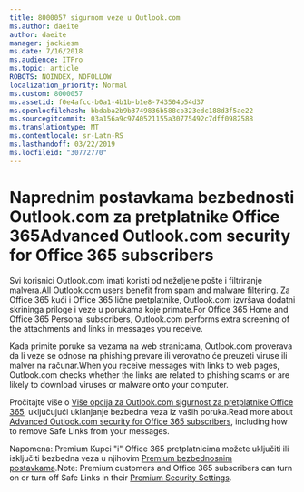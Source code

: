 ```yaml
---
title: 8000057 sigurnom veze u Outlook.com
ms.author: daeite
author: daeite
manager: jackiesm
ms.date: 7/16/2018
ms.audience: ITPro
ms.topic: article
ROBOTS: NOINDEX, NOFOLLOW
localization_priority: Normal
ms.custom: 8000057
ms.assetid: f0e4afcc-b0a1-4b1b-b1e8-743504b54d37
ms.openlocfilehash: bbdaba2b9b3749836b588cb323edc188d3f5ae22
ms.sourcegitcommit: 03a156a9c9740521155a30775492c7dff0982588
ms.translationtype: MT
ms.contentlocale: sr-Latn-RS
ms.lasthandoff: 03/22/2019
ms.locfileid: "30772770"
---
```

# <a name="advanced-outlookcom-security-for-office-365-subscribers"></a><span data-ttu-id="21f9e-102">Naprednim postavkama bezbednosti Outlook.com za pretplatnike Office 365</span><span class="sxs-lookup"><span data-stu-id="21f9e-102">Advanced Outlook.com security for Office 365 subscribers</span></span>

<span data-ttu-id="21f9e-103">Svi korisnici Outlook.com imati koristi od neželjene pošte i filtriranje malvera.</span><span class="sxs-lookup"><span data-stu-id="21f9e-103">All Outlook.com users benefit from spam and malware filtering.</span></span> <span data-ttu-id="21f9e-104">Za Office 365 kući i Office 365 lične pretplatnike, Outlook.com izvršava dodatni skrininga priloge i veze u porukama koje primate.</span><span class="sxs-lookup"><span data-stu-id="21f9e-104">For Office 365 Home and Office 365 Personal subscribers, Outlook.com performs extra screening of the attachments and links in messages you receive.</span></span>
  
<span data-ttu-id="21f9e-105">Kada primite poruke sa vezama na web stranicama, Outlook.com proverava da li veze se odnose na phishing prevare ili verovatno će preuzeti viruse ili malver na računar.</span><span class="sxs-lookup"><span data-stu-id="21f9e-105">When you receive messages with links to web pages, Outlook.com checks whether the links are related to phishing scams or are likely to download viruses or malware onto your computer.</span></span>
  
<span data-ttu-id="21f9e-106">Pročitajte više o [Više opcija za Outlook.com sigurnost za pretplatnike Office 365](https://go.microsoft.com/fwlink/p/?linkid=2006140), uključujući uklanjanje bezbedna veza iz vaših poruka.</span><span class="sxs-lookup"><span data-stu-id="21f9e-106">Read more about [Advanced Outlook.com security for Office 365 subscribers](https://go.microsoft.com/fwlink/p/?linkid=2006140), including how to remove Safe Links from your messages.</span></span>
  
<span data-ttu-id="21f9e-107">Napomena: Premium Kupci "i" Office 365 pretplatnicima možete uključiti ili isključiti bezbedna veza u njihovim [Premium bezbednosnim postavkama](https://outlook.live.com/mail/options/premium/security).</span><span class="sxs-lookup"><span data-stu-id="21f9e-107">Note: Premium customers and Office 365 subscribers can turn on or turn off Safe Links in their [Premium Security Settings](https://outlook.live.com/mail/options/premium/security).</span></span>